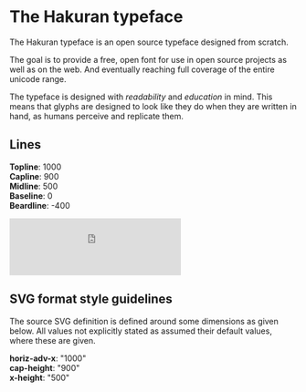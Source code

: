 # The Hakuran typeface

The Hakuran typeface is an open source typeface designed from scratch.

The goal is to provide a free, open font for use in open source projects
as well as on the web.
And eventually reaching full coverage of the entire unicode range.

The typeface is designed with *readability* and *education* in mind.
This means that glyphs are designed to look like they do when they are written
in hand, as humans perceive and replicate them.

## Lines
**Topline**: 1000  
**Capline**: 900  
**Midline**: 500  
**Baseline**: 0  
**Beardline**: -400

<embed src="https://github.com/cskau/Hakuran-typeface/raw/master/font-template.svg" width="300" height="100" type="image/svg+xml" />

## SVG format style guidelines
The source SVG definition is defined around some dimensions as given below.
All values not explicitly stated as assumed their default values, 
where these are given.

**horiz-adv-x**: "1000"  
**cap-height**: "900"  
**x-height**: "500"
